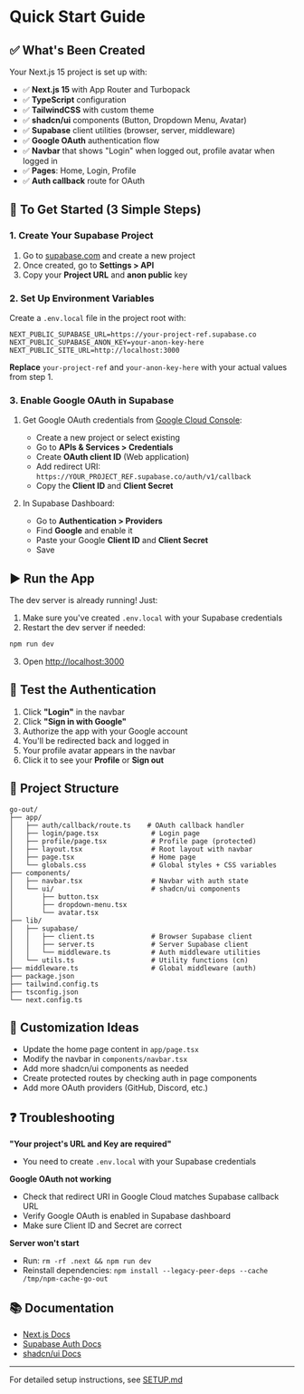 # Quick Start Guide

## ✅ What's Been Created

Your Next.js 15 project is set up with:

- ✅ **Next.js 15** with App Router and Turbopack
- ✅ **TypeScript** configuration
- ✅ **TailwindCSS** with custom theme
- ✅ **shadcn/ui** components (Button, Dropdown Menu, Avatar)
- ✅ **Supabase** client utilities (browser, server, middleware)
- ✅ **Google OAuth** authentication flow
- ✅ **Navbar** that shows "Login" when logged out, profile avatar when logged in
- ✅ **Pages**: Home, Login, Profile
- ✅ **Auth callback** route for OAuth

## 🚀 To Get Started (3 Simple Steps)

### 1. Create Your Supabase Project

1. Go to [supabase.com](https://supabase.com) and create a new project
2. Once created, go to **Settings > API**
3. Copy your **Project URL** and **anon public** key

### 2. Set Up Environment Variables

Create a `.env.local` file in the project root with:

```env
NEXT_PUBLIC_SUPABASE_URL=https://your-project-ref.supabase.co
NEXT_PUBLIC_SUPABASE_ANON_KEY=your-anon-key-here
NEXT_PUBLIC_SITE_URL=http://localhost:3000
```

**Replace** `your-project-ref` and `your-anon-key-here` with your actual values from step 1.

### 3. Enable Google OAuth in Supabase

1. Get Google OAuth credentials from [Google Cloud Console](https://console.cloud.google.com):
   - Create a new project or select existing
   - Go to **APIs & Services > Credentials**
   - Create **OAuth client ID** (Web application)
   - Add redirect URI: `https://YOUR_PROJECT_REF.supabase.co/auth/v1/callback`
   - Copy the **Client ID** and **Client Secret**

2. In Supabase Dashboard:
   - Go to **Authentication > Providers**
   - Find **Google** and enable it
   - Paste your Google **Client ID** and **Client Secret**
   - Save

## ▶️ Run the App

The dev server is already running! Just:

1. Make sure you've created `.env.local` with your Supabase credentials
2. Restart the dev server if needed:

```bash
npm run dev
```

3. Open [http://localhost:3000](http://localhost:3000)

## 🎯 Test the Authentication

1. Click **"Login"** in the navbar
2. Click **"Sign in with Google"**
3. Authorize the app with your Google account
4. You'll be redirected back and logged in
5. Your profile avatar appears in the navbar
6. Click it to see your **Profile** or **Sign out**

## 📁 Project Structure

```
go-out/
├── app/
│   ├── auth/callback/route.ts    # OAuth callback handler
│   ├── login/page.tsx             # Login page
│   ├── profile/page.tsx           # Profile page (protected)
│   ├── layout.tsx                 # Root layout with navbar
│   ├── page.tsx                   # Home page
│   └── globals.css                # Global styles + CSS variables
├── components/
│   ├── navbar.tsx                 # Navbar with auth state
│   └── ui/                        # shadcn/ui components
│       ├── button.tsx
│       ├── dropdown-menu.tsx
│       └── avatar.tsx
├── lib/
│   ├── supabase/
│   │   ├── client.ts              # Browser Supabase client
│   │   ├── server.ts              # Server Supabase client
│   │   └── middleware.ts          # Auth middleware utilities
│   └── utils.ts                   # Utility functions (cn)
├── middleware.ts                  # Global middleware (auth)
├── package.json
├── tailwind.config.ts
├── tsconfig.json
└── next.config.ts
```

## 🎨 Customization Ideas

- Update the home page content in `app/page.tsx`
- Modify the navbar in `components/navbar.tsx`
- Add more shadcn/ui components as needed
- Create protected routes by checking auth in page components
- Add more OAuth providers (GitHub, Discord, etc.)

## ❓ Troubleshooting

**"Your project's URL and Key are required"**
- You need to create `.env.local` with your Supabase credentials

**Google OAuth not working**
- Check that redirect URI in Google Cloud matches Supabase callback URL
- Verify Google OAuth is enabled in Supabase dashboard
- Make sure Client ID and Secret are correct

**Server won't start**
- Run: `rm -rf .next && npm run dev`
- Reinstall dependencies: `npm install --legacy-peer-deps --cache /tmp/npm-cache-go-out`

## 📚 Documentation

- [Next.js Docs](https://nextjs.org/docs)
- [Supabase Auth Docs](https://supabase.com/docs/guides/auth)
- [shadcn/ui Docs](https://ui.shadcn.com)

---

For detailed setup instructions, see [SETUP.md](./SETUP.md)
